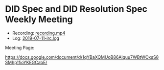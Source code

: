 # DID Spec and DID Resolution Spec Weekly Meeting

* Recording: [recording.mp4](recording.mp4)
* Log: [2019-07-11-irc.log](2019-07-11-irc.log)

Meeting Page:

https://docs.google.com/document/d/1qYBaXQMUoB86Alquu7WBtWOxsS8SMhp1fioYKEGCabE/
